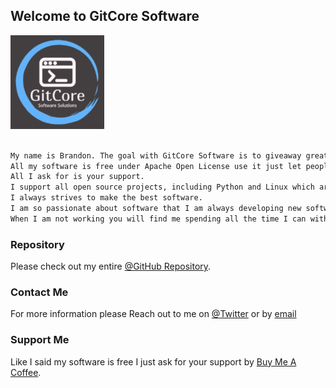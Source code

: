 ## Welcome to GitCore Software
![1d9e66cb-0bb9-41f7-b578-3b73dc420139_200x200-1-150x150.png](https://github.com/helix2301/website/blob/main/1d9e66cb-0bb9-41f7-b578-3b73dc420139_200x200-1-150x150.png)

```markdown

My name is Brandon. The goal with GitCore Software is to giveaway great software for free. 
All my software is free under Apache Open License use it just let people know where you got it.
All I ask for is your support.
I support all open source projects, including Python and Linux which are my favorites.
I always strives to make the best software.
I am so passionate about software that I am always developing new software, features or messing with a new API. 
When I am not working you will find me spending all the time I can with my wife and two kids.

```
### Repository

Please check out my entire [@GitHub Repository](https://github.com/helix2301).

### Contact Me

For more information please
Reach out to me on [@Twitter](https://twitter.com/kb3yua) or by [email](mailto:brandon@gitcore.com)

### Support Me

Like I said my software is free I just ask for your support by [Buy Me A Coffee](https://www.buymeacoffee.com/helix2301).
